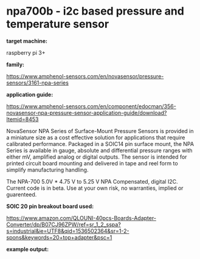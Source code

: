 # npa700b - i2c based pressure and temperature sensor

**target machine:**

raspberry pi 3+

**family:** 

https://www.amphenol-sensors.com/en/novasensor/pressure-sensors/3161-npa-series

**application guide:** 

https://www.amphenol-sensors.com/en/component/edocman/356-novasensor-npa-pressure-sensor-application-guide/download?Itemid=8453

NovaSensor NPA Series of Surface-Mount Pressure Sensors is provided in a miniature size as a cost effective solution for applications that require calibrated performance. Packaged in a SOIC14 pin surface mount, the NPA Series is available in gauge, absolute and differential pressure ranges with either mV, amplified analog or digital outputs. The sensor is intended for printed circuit board mounting and delivered in tape and reel form to simplify manufacturing handling. 

The NPA-700	5.0V *	4.75 V to 5.25 V	NPA Compensated, digital I2C.
Current code is in beta. Use at your own risk, no warranties, implied or guarenteed.

**SOIC 20 pin breakout board used:** 

https://www.amazon.com/QLOUNI-40pcs-Boards-Adapter-Converter/dp/B07CJ96ZPW/ref=sr_1_2_sspa?s=industrial&ie=UTF8&qid=1536502364&sr=1-2-spons&keywords=20+top+adapter&psc=1

**example output:**
